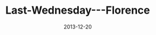 ---
layout: music 
title: "Last-Wednesday---Florence"
series: "Kingdom Come"
date: 2013-12-20 
description: "Last Wednesday November - Florence"
audio: "http://www.crossroads.net/players/media/hq/1127813_lw_florence.mp3"
audio-duration: "34:10"
src: "http://www.crossroads.net/players/media/mediumHz/last_wednesday_190x110.jpg"
---